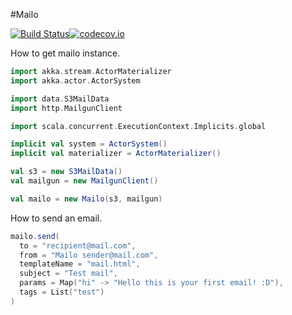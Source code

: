 #Mailo

[![Build Status](https://travis-ci.org/buildo/mailo.svg?branch=master)](https://travis-ci.org/buildo/mailo)[![codecov.io](https://codecov.io/github/buildo/mailo/coverage.svg?branch=master)](https://codecov.io/github/buildo/mailo?branch=master)

How to get mailo instance.
```scala
import akka.stream.ActorMaterializer
import akka.actor.ActorSystem

import data.S3MailData
import http.MailgunClient

import scala.concurrent.ExecutionContext.Implicits.global

implicit val system = ActorSystem()
implicit val materializer = ActorMaterializer()

val s3 = new S3MailData()
val mailgun = new MailgunClient()

val mailo = new Mailo(s3, mailgun)
```

How to send an email.
```scala
mailo.send(
  to = "recipient@mail.com",
  from = "Mailo sender@mail.com",
  templateName = "mail.html",
  subject = "Test mail",
  params = Map("hi" -> "Hello this is your first email! :D"),
  tags = List("test")
)
```
